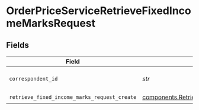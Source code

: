 # OrderPriceServiceRetrieveFixedIncomeMarksRequest


## Fields

| Field                                                                                                                | Type                                                                                                                 | Required                                                                                                             | Description                                                                                                          |
| -------------------------------------------------------------------------------------------------------------------- | -------------------------------------------------------------------------------------------------------------------- | -------------------------------------------------------------------------------------------------------------------- | -------------------------------------------------------------------------------------------------------------------- |
| `correspondent_id`                                                                                                   | *str*                                                                                                                | :heavy_check_mark:                                                                                                   | The correspondent id.                                                                                                |
| `retrieve_fixed_income_marks_request_create`                                                                         | [components.RetrieveFixedIncomeMarksRequestCreate](../../models/components/retrievefixedincomemarksrequestcreate.md) | :heavy_check_mark:                                                                                                   | N/A                                                                                                                  |